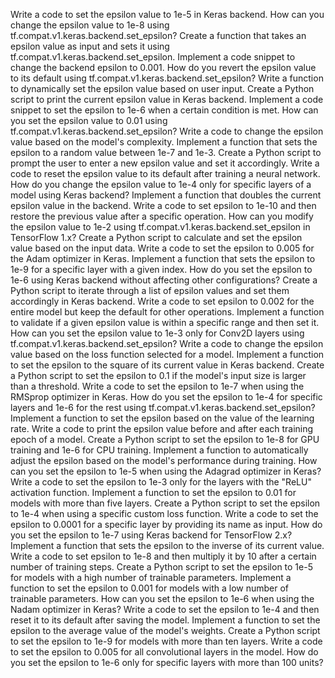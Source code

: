 Write a code to set the epsilon value to 1e-5 in Keras backend.
How can you change the epsilon value to 1e-8 using tf.compat.v1.keras.backend.set_epsilon?
Create a function that takes an epsilon value as input and sets it using tf.compat.v1.keras.backend.set_epsilon.
Implement a code snippet to change the backend epsilon to 0.001.
How do you revert the epsilon value to its default using tf.compat.v1.keras.backend.set_epsilon?
Write a function to dynamically set the epsilon value based on user input.
Create a Python script to print the current epsilon value in Keras backend.
Implement a code snippet to set the epsilon to 1e-6 when a certain condition is met.
How can you set the epsilon value to 0.01 using tf.compat.v1.keras.backend.set_epsilon?
Write a code to change the epsilon value based on the model's complexity.
Implement a function that sets the epsilon to a random value between 1e-7 and 1e-3.
Create a Python script to prompt the user to enter a new epsilon value and set it accordingly.
Write a code to reset the epsilon value to its default after training a neural network.
How do you change the epsilon value to 1e-4 only for specific layers of a model using Keras backend?
Implement a function that doubles the current epsilon value in the backend.
Write a code to set epsilon to 1e-10 and then restore the previous value after a specific operation.
How can you modify the epsilon value to 1e-2 using tf.compat.v1.keras.backend.set_epsilon in TensorFlow 1.x?
Create a Python script to calculate and set the epsilon value based on the input data.
Write a code to set the epsilon to 0.005 for the Adam optimizer in Keras.
Implement a function that sets the epsilon to 1e-9 for a specific layer with a given index.
How do you set the epsilon to 1e-6 using Keras backend without affecting other configurations?
Create a Python script to iterate through a list of epsilon values and set them accordingly in Keras backend.
Write a code to set epsilon to 0.002 for the entire model but keep the default for other operations.
Implement a function to validate if a given epsilon value is within a specific range and then set it.
How can you set the epsilon value to 1e-3 only for Conv2D layers using tf.compat.v1.keras.backend.set_epsilon?
Write a code to change the epsilon value based on the loss function selected for a model.
Implement a function to set the epsilon to the square of its current value in Keras backend.
Create a Python script to set the epsilon to 0.1 if the model's input size is larger than a threshold.
Write a code to set the epsilon to 1e-7 when using the RMSprop optimizer in Keras.
How do you set the epsilon to 1e-4 for specific layers and 1e-6 for the rest using tf.compat.v1.keras.backend.set_epsilon?
Implement a function to set the epsilon based on the value of the learning rate.
Write a code to print the epsilon value before and after each training epoch of a model.
Create a Python script to set the epsilon to 1e-8 for GPU training and 1e-6 for CPU training.
Implement a function to automatically adjust the epsilon based on the model's performance during training.
How can you set the epsilon to 1e-5 when using the Adagrad optimizer in Keras?
Write a code to set the epsilon to 1e-3 only for the layers with the "ReLU" activation function.
Implement a function to set the epsilon to 0.01 for models with more than five layers.
Create a Python script to set the epsilon to 1e-4 when using a specific custom loss function.
Write a code to set the epsilon to 0.0001 for a specific layer by providing its name as input.
How do you set the epsilon to 1e-7 using Keras backend for TensorFlow 2.x?
Implement a function that sets the epsilon to the inverse of its current value.
Write a code to set epsilon to 1e-8 and then multiply it by 10 after a certain number of training steps.
Create a Python script to set the epsilon to 1e-5 for models with a high number of trainable parameters.
Implement a function to set the epsilon to 0.001 for models with a low number of trainable parameters.
How can you set the epsilon to 1e-6 when using the Nadam optimizer in Keras?
Write a code to set the epsilon to 1e-4 and then reset it to its default after saving the model.
Implement a function to set the epsilon to the average value of the model's weights.
Create a Python script to set the epsilon to 1e-9 for models with more than ten layers.
Write a code to set the epsilon to 0.005 for all convolutional layers in the model.
How do you set the epsilon to 1e-6 only for specific layers with more than 100 units?